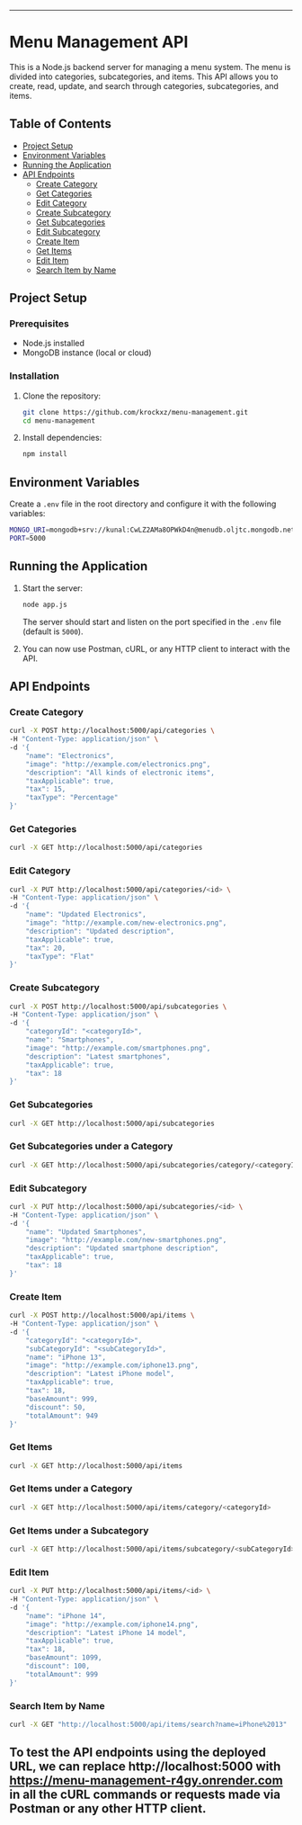 
---

# Menu Management API

This is a Node.js backend server for managing a menu system. The menu is divided into categories, subcategories, and items. This API allows you to create, read, update, and search through categories, subcategories, and items.

## Table of Contents

- [Project Setup](#project-setup)
- [Environment Variables](#environment-variables)
- [Running the Application](#running-the-application)
- [API Endpoints](#api-endpoints)
  - [Create Category](#create-category)
  - [Get Categories](#get-categories)
  - [Edit Category](#edit-category)
  - [Create Subcategory](#create-subcategory)
  - [Get Subcategories](#get-subcategories)
  - [Edit Subcategory](#edit-subcategory)
  - [Create Item](#create-item)
  - [Get Items](#get-items)
  - [Edit Item](#edit-item)
  - [Search Item by Name](#search-item-by-name)

## Project Setup

### Prerequisites

- Node.js installed
- MongoDB instance (local or cloud)

### Installation

1. Clone the repository:
   ```bash
   git clone https://github.com/krockxz/menu-management.git
   cd menu-management
   ```

2. Install dependencies:
   ```bash
   npm install
   ```

## Environment Variables

Create a `.env` file in the root directory and configure it with the following variables:

```bash
MONGO_URI=mongodb+srv://kunal:CwLZ2AMa8OPWkD4n@menudb.oljtc.mongodb.net/menuDB?retryWrites=true&w=majority
PORT=5000
```


## Running the Application

1. Start the server:
   ```bash
   node app.js
   ```

   The server should start and listen on the port specified in the `.env` file (default is `5000`).

2. You can now use Postman, cURL, or any HTTP client to interact with the API.

## API Endpoints

### Create Category

```bash
curl -X POST http://localhost:5000/api/categories \
-H "Content-Type: application/json" \
-d '{
    "name": "Electronics",
    "image": "http://example.com/electronics.png",
    "description": "All kinds of electronic items",
    "taxApplicable": true,
    "tax": 15,
    "taxType": "Percentage"
}'
```

### Get Categories

```bash
curl -X GET http://localhost:5000/api/categories
```

### Edit Category

```bash
curl -X PUT http://localhost:5000/api/categories/<id> \
-H "Content-Type: application/json" \
-d '{
    "name": "Updated Electronics",
    "image": "http://example.com/new-electronics.png",
    "description": "Updated description",
    "taxApplicable": true,
    "tax": 20,
    "taxType": "Flat"
}'
```

### Create Subcategory

```bash
curl -X POST http://localhost:5000/api/subcategories \
-H "Content-Type: application/json" \
-d '{
    "categoryId": "<categoryId>",
    "name": "Smartphones",
    "image": "http://example.com/smartphones.png",
    "description": "Latest smartphones",
    "taxApplicable": true,
    "tax": 18
}'
```

### Get Subcategories

```bash
curl -X GET http://localhost:5000/api/subcategories
```

### Get Subcategories under a Category

```bash
curl -X GET http://localhost:5000/api/subcategories/category/<categoryId>
```

### Edit Subcategory

```bash
curl -X PUT http://localhost:5000/api/subcategories/<id> \
-H "Content-Type: application/json" \
-d '{
    "name": "Updated Smartphones",
    "image": "http://example.com/new-smartphones.png",
    "description": "Updated smartphone description",
    "taxApplicable": true,
    "tax": 18
}'
```

### Create Item

```bash
curl -X POST http://localhost:5000/api/items \
-H "Content-Type: application/json" \
-d '{
    "categoryId": "<categoryId>",
    "subCategoryId": "<subCategoryId>",
    "name": "iPhone 13",
    "image": "http://example.com/iphone13.png",
    "description": "Latest iPhone model",
    "taxApplicable": true,
    "tax": 18,
    "baseAmount": 999,
    "discount": 50,
    "totalAmount": 949
}'
```

### Get Items

```bash
curl -X GET http://localhost:5000/api/items
```

### Get Items under a Category

```bash
curl -X GET http://localhost:5000/api/items/category/<categoryId>
```

### Get Items under a Subcategory

```bash
curl -X GET http://localhost:5000/api/items/subcategory/<subCategoryId>
```

### Edit Item

```bash
curl -X PUT http://localhost:5000/api/items/<id> \
-H "Content-Type: application/json" \
-d '{
    "name": "iPhone 14",
    "image": "http://example.com/iphone14.png",
    "description": "Latest iPhone 14 model",
    "taxApplicable": true,
    "tax": 18,
    "baseAmount": 1099,
    "discount": 100,
    "totalAmount": 999
}'
```

### Search Item by Name

```bash
curl -X GET "http://localhost:5000/api/items/search?name=iPhone%2013"
```

To test the API endpoints using the deployed URL, we can replace http://localhost:5000 with https://menu-management-r4gy.onrender.com in all the cURL commands or requests made via Postman or any other HTTP client.
---
